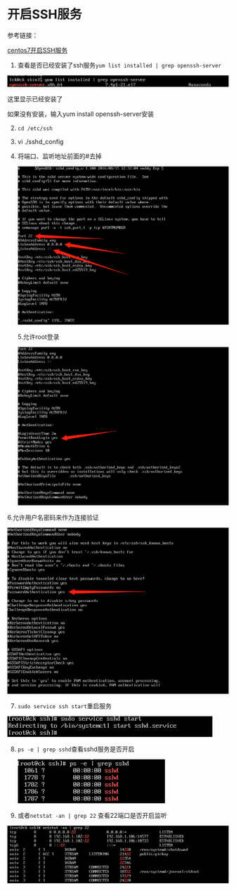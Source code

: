 # 开启SSH服务

参考链接：

[centos7开启SSH服务](https://blog.csdn.net/qq_36663951/article/details/79813038)

1. 查看是否已经安装了ssh服务`yum list installed | grep openssh-server`

![image-20210915210548689](Imag/image-20210915210548689.png)

这里显示已经安装了

如果没有安装，输入yum install openssh-server安装

2. `cd /etc/ssh`

3. vi ./sshd_config

4. 将端口、监听地址前面的#去掉

   ![image-20210915211154515](Imag/image-20210915211154515.png)

   5.允许root登录

   ![image-20210915211415860](Imag/image-20210915211415860.png)

6.允许用户名密码来作为连接验证

![image-20210915211513476](Imag/image-20210915211513476.png)

7. `sudo service ssh start`重启服务

![image-20210915211623253](Imag/image-20210915211623253.png)

8. `ps -e | grep sshd`查看sshd服务是否开启

   ![image-20210915211839148](Imag/image-20210915211839148.png)

9. 或者`netstat -an | grep 22` 查看22端口是否开启监听

![image-20210915212006042](Imag/image-20210915212006042.png)
